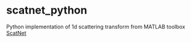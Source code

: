 # scatnet_python
Python implementation of 1d scattering transform from MATLAB toolbox [ScatNet](http://www.di.ens.fr/data/software/scatnet/download/) 
